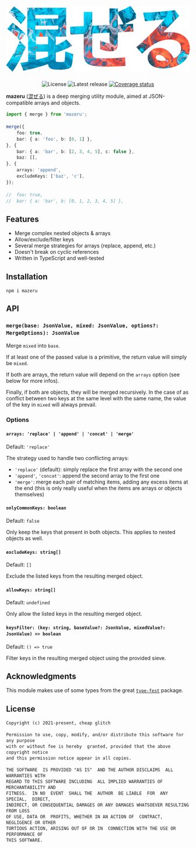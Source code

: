 <h1 align="center">
	<img alt="Mazeru" src="/docs/banner.png">
</h1>
<p align="center">
	<img alt="License" src="https://badgen.net/github/license/cheap-glitch/mazeru?color=green">
	<img alt="Latest release" src="https://badgen.net/github/release/cheap-glitch/mazeru?color=green">
	<a href="https://coveralls.io/github/cheap-glitch/mazeru?branch=main"><img alt="Coverage status" src="https://coveralls.io/repos/github/cheap-glitch/mazeru/badge.svg?branch=main"></a>
</p>

**mazeru** ([混ぜる](https://jisho.org/word/%E6%B7%B7%E3%81%9C%E3%82%8B))
is a deep merging utility module, aimed at JSON-compatible arrays and objects.

```typescript
import { merge } from 'mazeru';

merge({
	foo: true,
	bar: { a: 'foo', b: [0, 1] },
}, {
	bar: { a: 'bar', b: [2, 3, 4, 5], c: false },
	baz: [],
}, {
	arrays: 'append',
	excludeKeys: ['baz', 'c'],
});

// 	foo: true,
// 	bar: { a: 'bar', b: [0, 1, 2, 3, 4, 5] },
```

## Features

 * Merge complex nested objects & arrays
 * Allow/exclude/filter keys
 * Several merge strategies for arrays (replace, append, etc.)
 * Doesn't break on cyclic references
 * Written in TypeScript and well-tested

## Installation

```shell
npm i mazeru
```

## API

### `merge(base: JsonValue, mixed: JsonValue, options?: MergeOptions): JsonValue`

Merge `mixed` into `base`.

If at least one of the passed value is a primitive, the return value will simply
be `mixed`.

If both  are arrays, the  return value will depend  on the `arrays`  option (see
below for more infos).

Finally, if both are objects, they will be merged recursively. In the case of as
conflict between two keys at the same level with the same name, the value of the
key in `mixed` will always prevail.

### Options

#### `arrays: 'replace' | 'append' | 'concat' | 'merge'`

Default: `'replace'`

The strategy used to handle two conflicting arrays:
 * `'replace'` (default): simply replace the first array with the second one
 * `'append'`, `'concat'`: append the second array to the first one
 * `'merge'`: merge each pair of matching  items, adding any excess items at the
 end  (this  is  only  really  useful  when the  items  are  arrays  or  objects
 themselves)

#### `onlyCommonKeys: boolean`

Default: `false`

Only keep the keys that present in  both objects. This applies to nested objects
as well.

#### `excludeKeys: string[]`

Default: `[]`

Exclude the listed keys from the resulting merged object.

#### `allowKeys: string[]`

Default: `undefined`

Only allow the listed keys in the resulting merged object.

#### `keysFilter: (key: string, baseValue?: JsonValue, mixedValue?: JsonValue) => boolean`

Default: `() => true`

Filter keys in the resulting merged object using the provided sieve.

## Acknowledgments

This module makes use of some types from the great
[`type-fest`](https://github.com/sindresorhus/type-fest) package.

## License

```text
Copyright (c) 2021-present, cheap glitch

Permission to use, copy, modify, and/or distribute this software for any purpose
with or without fee is hereby  granted, provided that the above copyright notice
and this permission notice appear in all copies.

THE SOFTWARE  IS PROVIDED "AS IS"  AND THE AUTHOR DISCLAIMS  ALL WARRANTIES WITH
REGARD TO THIS SOFTWARE INCLUDING  ALL IMPLIED WARRANTIES OF MERCHANTABILITY AND
FITNESS.  IN NO  EVENT  SHALL THE  AUTHOR  BE LIABLE  FOR  ANY SPECIAL,  DIRECT,
INDIRECT, OR CONSEQUENTIAL DAMAGES OR ANY DAMAGES WHATSOEVER RESULTING FROM LOSS
OF USE, DATA OR  PROFITS, WHETHER IN AN ACTION OF  CONTRACT, NEGLIGENCE OR OTHER
TORTIOUS ACTION, ARISING OUT OF OR IN  CONNECTION WITH THE USE OR PERFORMANCE OF
THIS SOFTWARE.
```
